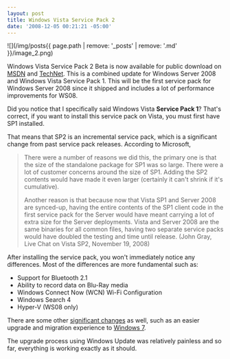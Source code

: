 ```yaml
---
layout: post
title: Windows Vista Service Pack 2
date: '2008-12-05 00:21:21 -05:00'
---
```


![](/img/posts{{ page.path | remove: '_posts' | remove: '.md' }}/image_2.png)

Windows Vista Service Pack 2 Beta is now available for public download on [MSDN](http://msdn.microsoft.com/en-us/windows/dd262148.aspx) and [TechNet](http://technet.microsoft.com/en-us/windows/dd262148.aspx). This is a combined update for Windows Server 2008 and Windows Vista Service Pack 1. This will be the first service pack for Windows Server 2008 since it shipped and includes a lot of performance improvements for WS08.

Did you notice that I specifically said Windows Vista **Service Pack 1**? That's correct, if you want to install this service pack on Vista, you must first have SP1 installed.

That means that SP2 is an incremental service pack, which is a significant change from past service pack releases. According to Microsoft, 

> There were a number of reasons we did this, the primary one is that the size of the standalone package for SP1 was so large. There were a lot of customer concerns around the size of SP1. Adding the SP2 contents would have made it even larger (certainly it can't shrink if it's cumulative).
> 
> Another reason is that because now that Vista SP1 and Server 2008 are synced-up, having the entire contents of the SP1 client code in the first service pack for the Server would have meant carrying a lot of extra size for the Server deployments. Vista and Server 2008 are the same binaries for all common files, having two separate service packs would have doubled the testing and time until release. (John Gray, Live Chat on Vista SP2, November 19, 2008)

After installing the service pack, you won't immediately notice any differences. Most of the differences are more fundamental such as:

* Support for Bluetooth 2.1
* Ability to record data on Blu-Ray media
* Windows Connect Now (WCN) Wi-Fi Configuration
* Windows Search 4
* Hyper-V (WS08 only)  

There are some other [significant changes](http://technet.microsoft.com/en-us/library/dd335036.aspx?ITPID=sprblog) as well, such as an easier upgrade and migration experience to [Windows 7](http://blogs.technet.com/springboard/archive/2008/10/28/live-from-pdc-2008-a-first-look-at-windows-7.aspx).

The upgrade process using Windows Update was relatively painless and so far, everything is working exactly as it should. 
